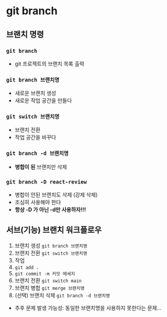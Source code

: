 # git branch

## 브랜치 명령

### `git branch`

- git 프로젝트의 브랜치 목록 출력

### `git branch 브랜치명`

- 새로운 브랜치 생성
- 새로운 작업 공간을 만들다

### `git switch 브랜치명`

- 브랜치 전환
- 작업 공간을 바꾸다

### `git branch -d 브랜치명`

- **병합이 된** 브랜치만 삭제

### `git branch -D react-review`

- 병합이 안된 브랜치도 삭제 (강제 삭제)
- 조심히 사용해야 한다
- **항상 -D 가 아닌 -d만 사용하자!!!**

## 서브(기능) 브랜치 워크플로우

1. 브랜치 생성 `git branch 브랜치명`
2. 브랜치 전환 `git switch 브랜치명`
3. 작업
4. `git add .`
5. `git commit -m 커밋 메세지`
6. 브랜치 전환 `git switch main`
7. 브랜치 병합 `git merge 브랜치명`
8. (선택) 브랜치 삭제 `git branch -d 브랜치명`

- 추후 문제 발생 가능성: 동일한 브랜치명을 사용하지 못한다는 문제...
